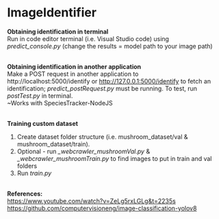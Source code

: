 # ImageIdentifier

<b>Obtaining identification in terminal</b> <br>
Run in code editor terminal (i.e. Visual Studio code) using <i>predict_console.py</i> (change the results = model path to your image path) <br>
<br>

<b>Obtaining identification in another application</b> <br>
Make a POST request in another application to http://localhost:5000/identify or http://127.0.0.1:5000/identify to fetch an identification; <i>predict_postRequest.py</i> must be running. To test, run <i>postTest.py</i> in terminal. <br>
~Works with SpeciesTracker-NodeJS<br>
<br>

<b>Training custom dataset</b> <br>
1. Create dataset folder structure (i.e. mushroom_dataset/val & mushroom_dataset/train). <br>
2. Optional - run <i>_webcrawler_mushroomVal.py</i> & <i>_webcrawler_mushroomTrain.py</i> to find images to put in train and val folders 
3. Run <i>train.py</i> <br> <br>

<b>References:</b> <br>
https://www.youtube.com/watch?v=ZeLg5rxLGLg&t=2235s <br>
https://github.com/computervisioneng/image-classification-yolov8 <br>
